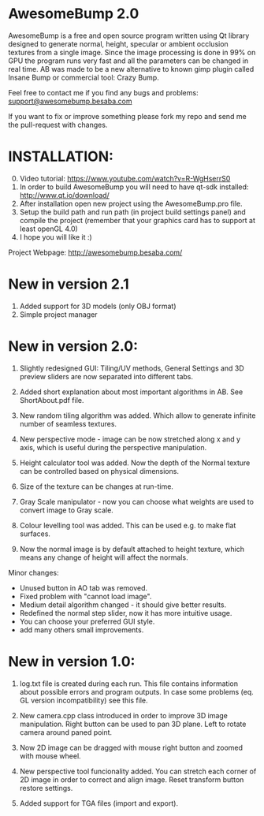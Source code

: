 AwesomeBump  2.0
===========

AwesomeBump is a free and open source program written using Qt library designed to generate normal, height, specular or ambient occlusion textures from a single image. Since the image processing is done in 99% on GPU the program runs very fast and all the parameters can be changed in real time. AB was made to be a new alternative to known gimp plugin called Insane Bump or commercial tool: Crazy Bump.  

Feel free to contact me if you find any bugs and problems: support@awesomebump.besaba.com

If you want to fix or improve something please fork my repo and send me the pull-request with changes. 


INSTALLATION:
============
0. Video tutorial: https://www.youtube.com/watch?v=R-WgHserrS0
1. In order to build AwesomeBump you will need to have qt-sdk installed: http://www.qt.io/download/ 
2. After installation open  new project using the AwesomeBump.pro file.
3. Setup the build path and run path (in project build settings panel) and compile the project (remember that your graphics card has to support at least openGL 4.0)
4. I hope you will like it :)


Project Webpage: http://awesomebump.besaba.com/

New in version 2.1
===========
1) Added support for 3D models (only OBJ format)
2) Simple project manager


New in version 2.0:
============
1) Slightly redesigned GUI: Tiling/UV methods, General Settings and 3D
   preview sliders are now separated into different tabs.
   
2) Added short explanation about most important algorithms in AB. See ShortAbout.pdf file.

3) New random tiling algorithm was added. Which allow to generate 
   infinite number of seamless textures.
   
4) New perspective mode - image can be now stretched along x and y axis,
   which is useful during the perspective manipulation.
   
5) Height calculator tool was added. Now the depth of the Normal texture
   can be controlled based on physical dimensions.
   
6) Size of the texture can be changes at run-time.

7) Gray Scale manipulator - now you can choose what weights are used to
   convert image to Gray scale.
   
8) Colour levelling tool was added. This can be used e.g. to make flat
   surfaces.
   
9) Now the normal image is by default attached to height texture, which
   means any change of height will affect the normals.
   

Minor changes:
- Unused button in AO tab was removed.
- Fixed problem with "cannot load image".
- Medium detail algorithm changed - it should give better results.
- Redefined the normal step slider, now it has more intuitive usage.
- You can choose your preferred GUI style.
- add many others small improvements.


New in version 1.0:
============
1) log.txt file is created during each run. This file contains
   information about possible errors and program outputs. In case some
   problems (eq. GL version incompatibility) see this file.
   
2) New camera.cpp class introduced in order to improve 3D image
   manipulation. Right button can be used to pan 3D plane. Left to rotate
   camera around paned point.
   
3) Now 2D image can be dragged with mouse right button  and zoomed with
   mouse wheel.
   
4) New perspective tool funcionality added. You can stretch each corner
   of 2D image in order to correct and align image. Reset transform button
   restore settings.
   
5)  Added support for TGA files (import and export).



